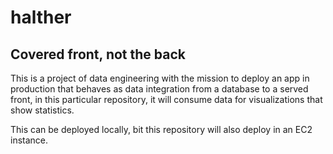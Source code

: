 # halther
## Covered front, not the back

This is a project of data engineering with the mission to deploy an app in production that behaves as data integration from a database to a served front, in this particular repository, it will consume data for visualizations that show statistics.

This can be deployed locally, bit this repository will also deploy in an EC2 instance.